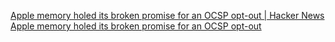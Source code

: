 
[Apple memory holed its broken promise for an OCSP opt-out | Hacker News](https://news.ycombinator.com/item?id=41184153)
[Apple memory holed its broken promise for an OCSP opt-out](https://lapcatsoftware.com/articles/2024/8/3.html)
